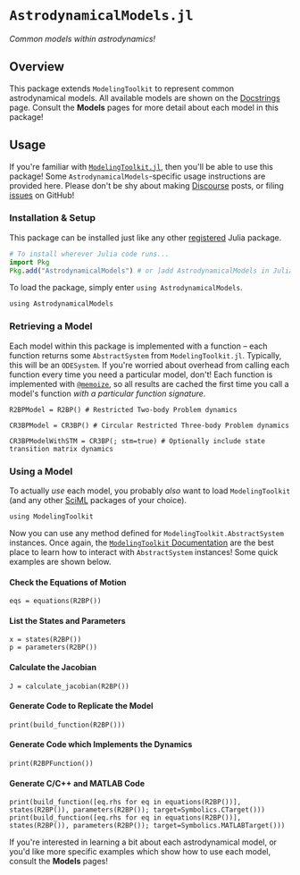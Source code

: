 # `AstrodynamicalModels.jl`

_Common models within astrodynamics!_

## Overview

This package extends `ModelingToolkit` to represent common astrodynamical
models. All available models are shown on the [Docstrings](docstrings.md) page.
Consult the **Models** pages for more detail about each model in this package!

## Usage

If you're familiar with [`ModelingToolkit.jl`](https://mtk.sciml.ai/dev/), then
you'll be able to use this package! Some `AstrodynamicalModels`-specific usage
instructions are provided here. Please don't be shy about making
[Discourse](https://discourse.julialang.org) posts, or filing
[issues](https://github.com/cadojo/AstrodynamicalModels.jl) on GitHub!

### Installation & Setup

This package can be installed just like any other
[registered](https://juliahub.com) Julia package.

```julia
# To install wherever Julia code runs...
import Pkg
Pkg.add("AstrodynamicalModels") # or ]add AstrodynamicalModels in Julia's REPL
```

To load the package, simply enter `using AstrodynamicalModels`.

```@repl main
using AstrodynamicalModels
```

### Retrieving a Model

Each model within this package is implemented with a function – each function
returns some `AbstractSystem` from `ModelingToolkit.jl`. Typically, this will be
an `ODESystem`. If you're worried about overhead from calling each function
every time you need a particular model, don't! Each function is implemented with
[`@memoize`](https://github.com/JuliaCollections/Memoize.jl), so all results are
cached the first time you call a model's function _with a particular function
signature_.

```@repl main
R2BPModel = R2BP() # Restricted Two-body Problem dynamics

CR3BPModel = CR3BP() # Circular Restricted Three-body Problem dynamics

CR3BPModelWithSTM = CR3BP(; stm=true) # Optionally include state transition matrix dynamics
```

### Using a Model

To actually _use_ each model, you probably _also_ want to load `ModelingToolkit`
(and any other [SciML](https://sciml.ai) packages of your choice).

```@repl main
using ModelingToolkit
```

Now you can use any method defined for `ModelingToolkit.AbstractSystem`
instances. Once again, the
[`ModelingToolkit` Documentation](https://mtk.sciml.ai) are the best place to
learn how to interact with `AbstractSystem` instances! Some quick examples are
shown below.

#### Check the Equations of Motion

```@repl main
eqs = equations(R2BP())
```

#### List the States and Parameters

```@repl main
x = states(R2BP())
p = parameters(R2BP())
```

#### Calculate the Jacobian

```@repl main
J = calculate_jacobian(R2BP())
```

#### Generate Code to Replicate the Model

```@repl main
print(build_function(R2BP()))
```

#### Generate Code which Implements the Dynamics

```@repl main
print(R2BPFunction())
```

#### Generate C/C++ and MATLAB Code

```@repl main
print(build_function([eq.rhs for eq in equations(R2BP())], states(R2BP()), parameters(R2BP()); target=Symbolics.CTarget()))
print(build_function([eq.rhs for eq in equations(R2BP())], states(R2BP()), parameters(R2BP()); target=Symbolics.MATLABTarget()))
```

If you're interested in learning a bit about each astrodynamical model, or you'd
like more specific examples which show how to use each model, consult the
**Models** pages!
